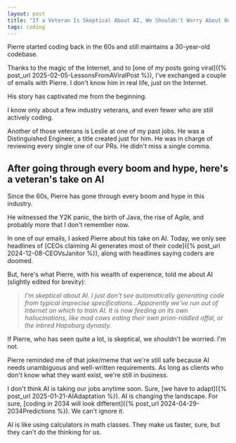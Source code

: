 ```yaml
---
layout: post
title: "If a Veteran Is Skeptical About AI, We Shouldn't Worry About Our Jobs"
tags: coding
---
```


Pierre started coding back in the 60s and still maintains a 30-year-old codebase.

Thanks to the magic of the Internet, and to [one of my posts going viral]({% post_url 2025-02-05-LessonsFromAViralPost %}), I've exchanged a couple of emails with Pierre. I don't know him in real life, just on the Internet.

His story has captivated me from the beginning.

I know only about a few industry veterans, and even fewer who are still actively coding.

Another of those veterans is Leslie at one of my past jobs. He was a Distinguished Engineer, a title created just for him. He was in charge of reviewing every single one of our PRs. He didn't miss a single comma.

## After going through every boom and hype, here's a veteran's take on AI

Since the 60s, Pierre has gone through every boom and hype in this industry.

He witnessed the Y2K panic, the birth of Java, the rise of Agile, and probably more that I don't remember now.

In one of our emails, I asked Pierre about his take on AI. Today, we only see headlines of [CEOs claiming AI generates most of their code]({% post_url 2024-12-08-CEOVsJanitor %}), along with headlines saying coders are doomed.

But, here's what Pierre, with his wealth of experience, told me about AI (slightly edited for brevity):

> _I'm skeptical about AI. I just don't see automatically generating code from typical imprecise specifications...Apparently we've run out of Internet on which to train AI. It is now feeding on its own hallucinations, like mad cows eating their own prion-riddled offal, or the inbred Hapsburg dynasty._

If Pierre, who has seen quite a lot, is skeptical, we shouldn't be worried. I'm not.

Pierre reminded me of that joke/meme that we're still safe because AI needs unambiguous and well-written requirements. As long as clients who don't know what they want exist, we're still in business.

I don't think AI is taking our jobs anytime soon. Sure, [we have to adapt]({% post_url 2025-01-21-AIAdaptation %}). AI is changing the landscape. For sure, [coding in 2034 will look different]({% post_url 2024-04-29-2034Predictions %}). We can't ignore it.

AI is like using calculators in math classes. They make us faster, sure, but they can't do the thinking for us.

